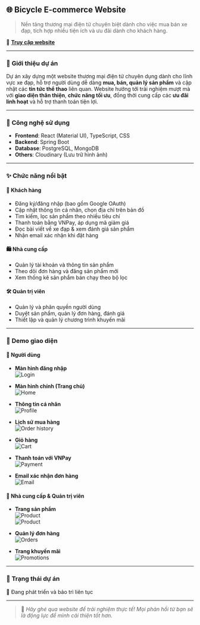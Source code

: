 ## 🌐 **Bicycle E-commerce Website**  
> Nền tảng thương mại điện tử chuyên biệt dành cho việc mua bán xe đạp, tích hợp nhiều tiện ích và ưu đãi dành cho khách hàng.

🔗 [**Truy cập website**](https://huyvu.dev)

---

### 📝 **Giới thiệu dự án**  
Dự án xây dựng một website thương mại điện tử chuyên dụng dành cho lĩnh vực xe đạp, hỗ trợ người dùng dễ dàng **mua, bán, quản lý sản phẩm** và cập nhật các **tin tức thể thao** liên quan. Website hướng tới trải nghiệm mượt mà với **giao diện thân thiện**, **chức năng tối ưu**, đồng thời cung cấp các **ưu đãi linh hoạt** và hỗ trợ thanh toán tiện lợi.

---

### 🚀 **Công nghệ sử dụng**
- **Frontend**: React (Material UI), TypeScript, CSS  
- **Backend**: Spring Boot  
- **Database**: PostgreSQL, MongoDB  
- **Others**: Cloudinary (Lưu trữ hình ảnh)

---

### ✨ **Chức năng nổi bật**

#### 👤 **Khách hàng**
- Đăng ký/đăng nhập (bao gồm Google OAuth)
- Cập nhật thông tin cá nhân, chọn địa chỉ trên bản đồ
- Tìm kiếm, lọc sản phẩm theo nhiều tiêu chí
- Thanh toán bằng VNPay, áp dụng mã giảm giá
- Đọc bài viết về xe đạp & xem đánh giá sản phẩm
- Nhận email xác nhận khi đặt hàng

#### 🛍️ **Nhà cung cấp**
- Quản lý tài khoản và thông tin sản phẩm
- Theo dõi đơn hàng và đăng sản phẩm mới
- Xem thống kê sản phẩm bán chạy theo bộ lọc

#### 🛠️ **Quản trị viên**
- Quản lý và phân quyền người dùng
- Duyệt sản phẩm, quản lý đơn hàng, đánh giá
- Thiết lập và quản lý chương trình khuyến mãi

---

### 📸 **Demo giao diện**

#### 👥 Người dùng
- **Màn hình đăng nhập**  
  ![Login](imageMarkdown/Login-screen.png)

- **Màn hình chính (Trang chủ)**  
  ![Home](imageMarkdown/Home-Screen.png)

- **Thông tin cá nhân**  
  ![Profile](imageMarkdown/Profile.png)

- **Lịch sử mua hàng**  
  ![Order history](imageMarkdown/Order-history.png)

- **Giỏ hàng**  
  ![Cart](imageMarkdown/cart.png)

- **Thanh toán với VNPay**  
  ![Payment](imageMarkdown/payment.png)

- **Email xác nhận đơn hàng**  
  ![Email](imageMarkdown/Email-payment-success.png)

#### 🏪 Nhà cung cấp & Quản trị viên
- **Trang sản phẩm**  
  ![Product](imageMarkdown/admin-product.png)  
  ![Product](imageMarkdown/admin-product2.png)

- **Quản lý đơn hàng**  
  ![Orders](imageMarkdown/admin-order.png)

- **Trang khuyến mãi**  
  ![Promotions](imageMarkdown/admin-promotion.png)

---

### 📌 **Trạng thái dự án**  
🔧 Đang phát triển và bảo trì liên tục

---

> 🌟 *Hãy ghé qua website để trải nghiệm thực tế! Mọi phản hồi từ bạn sẽ là động lực để mình cải thiện tốt hơn.*
